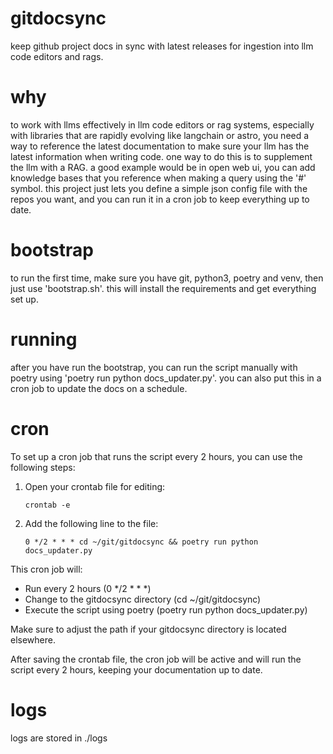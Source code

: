 # gitdocsync
keep github project docs in sync with latest releases for ingestion into llm code editors and rags. 
  
# why
to work with llms effectively in llm code editors or rag systems, especially with libraries that are rapidly evolving like langchain or astro, you need
a way to reference the latest documentation to make sure your llm has the latest information when writing code. one way to do this is to supplement the llm 
with a RAG. a good example would be in open web ui, you can add knowledge bases that you reference when making a query using the '#' symbol. this project
just lets you define a simple json config file with the repos you want, and you can run it in a cron job to keep everything up to date.

# bootstrap
to run the first time, make sure you have git, python3, poetry and venv, then just use 'bootstrap.sh'. this will install the requirements and get everything 
set up. 

# running
after you have run the bootstrap, you can run the script manually with poetry using 'poetry run python docs_updater.py'. you can also put this in a cron job
to update the docs on a schedule.

# cron
To set up a cron job that runs the script every 2 hours, you can use the following steps:

1. Open your crontab file for editing:
   ```
   crontab -e
   ```

2. Add the following line to the file:
   ```
   0 */2 * * * cd ~/git/gitdocsync && poetry run python docs_updater.py
   ```

This cron job will:
- Run every 2 hours (0 */2 * * *)
- Change to the gitdocsync directory (cd ~/git/gitdocsync)
- Execute the script using poetry (poetry run python docs_updater.py)

Make sure to adjust the path if your gitdocsync directory is located elsewhere.

After saving the crontab file, the cron job will be active and will run the script every 2 hours, keeping your documentation up to date.


# logs
logs are stored in ./logs
  
